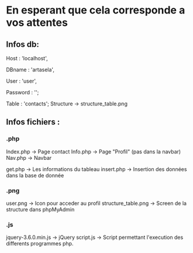 # En esperant que cela corresponde a vos attentes

## Infos db: 

Host : 'localhost',

DBname : 'artasela',

User : 'user',

Password : '';

Table : 'contacts'; Structure -> structure_table.png

## Infos fichiers :

### .php

Index.php -> Page contact 
Info.php -> Page "Profil" (pas dans la navbar)
Nav.php -> Navbar

get.php -> Les informations du tableau
insert.php -> Insertion des données dans la base de donnée

### .png

user.png -> Icon pour acceder au profil
structure_table.png -> Screen de la structure dans phpMyAdmin

### .js 

jquery-3.6.0.min.js -> jQuery
script.js -> Script permettant l'execution des differents programmes php.


